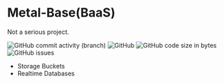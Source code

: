 # **Metal-Base(BaaS)**

Not a serious project.

![GitHub commit activity (branch)](https://img.shields.io/github/commit-activity/t/themetalbase/metalbase?style=flat-square&label=Total%20Commits&color=fc03ad)
![GitHub](https://img.shields.io/github/license/themetalbase/metalbase?style=flat-square&label=License)
![GitHub code size in bytes](https://img.shields.io/github/languages/code-size/themetalbase/metalbase?style=flat-square&label=Code%20Size)
![GitHub issues](https://img.shields.io/github/issues/TheMetalBase/MetalBase?style=flat-square&label=Issues&color=edba39)

- Storage Buckets
- Realtime Databases
